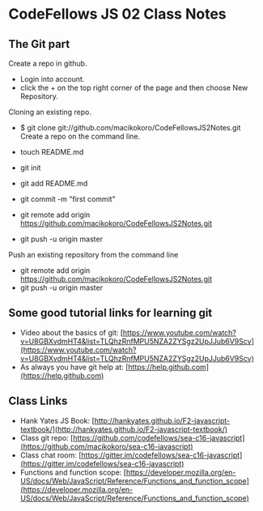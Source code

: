 CodeFellows JS 02 Class Notes
=============================

The Git part
------------
Create a repo in github.

* Login into account.
* click the + on the top right corner of the page and then choose New Repository.

Cloning an existing repo.

* $ git clone git://github.com/macikokoro/CodeFellowsJS2Notes.git
Create a repo on the command line.

* touch README.md
* git init
* git add README.md
* git commit -m "first commit"
* git remote add origin https://github.com/macikokoro/CodeFellowsJS2Notes.git
* git push -u origin master

Push an existing repository from the command line

* git remote add origin https://github.com/macikokoro/CodeFellowsJS2Notes.git
* git push -u origin master

Some good tutorial links for learning git
-----------------------------------------

* Video about the basics of git: [https://www.youtube.com/watch?v=U8GBXvdmHT4&list=TLQhzRnfMPU5NZA2ZYSgz2UpJJub6V9Scv](https://www.youtube.com/watch?v=U8GBXvdmHT4&list=TLQhzRnfMPU5NZA2ZYSgz2UpJJub6V9Scv)
* As always you have git help at: [https://help.github.com](https://help.github.com)

Class Links
-----------

* Hank Yates JS Book: [http://hankyates.github.io/F2-javascript-textbook/](http://hankyates.github.io/F2-javascript-textbook/)
* Class git repo: [https://github.com/codefellows/sea-c16-javascript](https://github.com/macikokoro/sea-c16-javascript)
* Class chat room: [https://gitter.im/codefellows/sea-c16-javascript](https://gitter.im/codefellows/sea-c16-javascript)
* Functions and function scope: [https://developer.mozilla.org/en-US/docs/Web/JavaScript/Reference/Functions_and_function_scope](https://developer.mozilla.org/en-US/docs/Web/JavaScript/Reference/Functions_and_function_scope)



